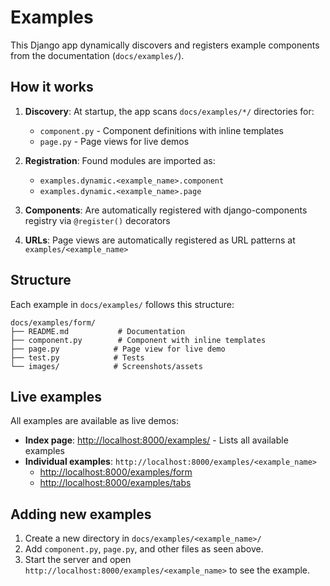 # Examples

This Django app dynamically discovers and registers example components from the documentation (`docs/examples/`).

## How it works

1. **Discovery**: At startup, the app scans `docs/examples/*/` directories for:

   - `component.py` - Component definitions with inline templates
   - `page.py` - Page views for live demos

2. **Registration**: Found modules are imported as:

   - `examples.dynamic.<example_name>.component`
   - `examples.dynamic.<example_name>.page`

3. **Components**: Are automatically registered with django-components registry via `@register()` decorators

4. **URLs**: Page views are automatically registered as URL patterns at `examples/<example_name>`

## Structure

Each example in `docs/examples/` follows this structure:

```
docs/examples/form/
├── README.md           # Documentation
├── component.py        # Component with inline templates
├── page.py            # Page view for live demo
├── test.py            # Tests
└── images/            # Screenshots/assets
```

## Live examples

All examples are available as live demos:

- **Index page**: [http://localhost:8000/examples/](http://localhost:8000/examples/) - Lists all available examples
- **Individual examples**: `http://localhost:8000/examples/<example_name>`
  - [http://localhost:8000/examples/form](http://localhost:8000/examples/form)
  - [http://localhost:8000/examples/tabs](http://localhost:8000/examples/tabs)

## Adding new examples

1. Create a new directory in `docs/examples/<example_name>/`
2. Add `component.py`, `page.py`, and other files as seen above.
3. Start the server and open `http://localhost:8000/examples/<example_name>` to see the example.
